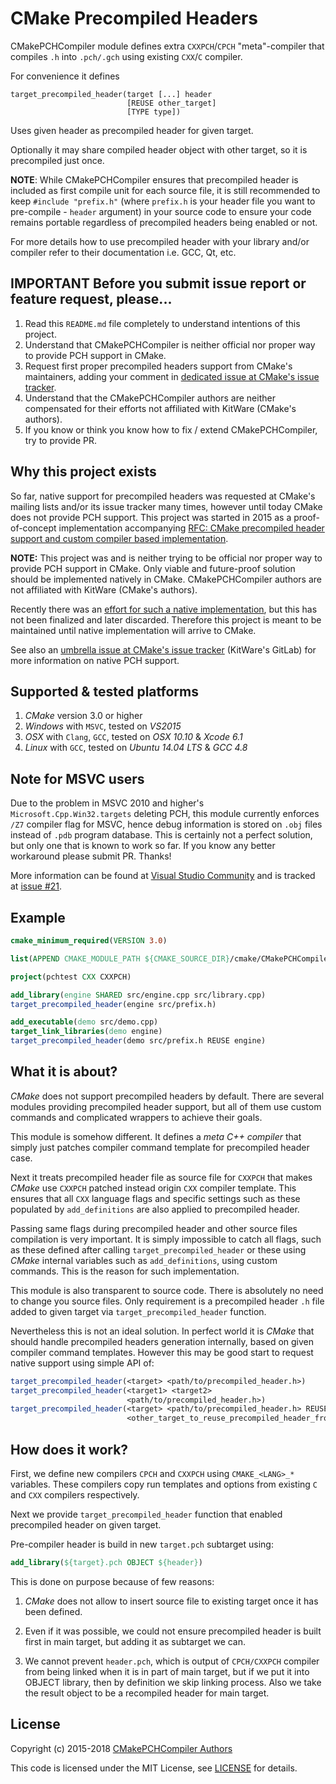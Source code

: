 CMake Precompiled Headers
=========================

CMakePCHCompiler module defines extra `CXXPCH`/`CPCH` "meta"-compiler that compiles `.h` into `.pch/.gch` using existing `CXX`/`C` compiler.

For convenience it defines

	target_precompiled_header(target [...] header
	                          [REUSE other_target]
	                          [TYPE type])

Uses given header as precompiled header for given target.

Optionally it may share compiled header object with other target, so it is precompiled just once.

**NOTE**: While CMakePCHCompiler ensures that precompiled header is included as first compile unit for each source file, it is still recommended to keep `#include "prefix.h"` (where `prefix.h` is your header file you want to pre-compile - `header` argument) in your source code to ensure your code remains portable regardless of precompiled headers being enabled or not.

For more details how to use precompiled header with your library and/or compiler refer to their documentation i.e. GCC, Qt, etc.

**IMPORTANT** Before you submit issue report or feature request, please...
--------------------------------------------------------------------------

[pchissue]: https://gitlab.kitware.com/cmake/cmake/issues/1260

1. Read this `README.md` file completely to understand intentions of this project.
2. Understand that CMakePCHCompiler is neither official nor proper way to provide PCH support in CMake.
3. Request first proper precompiled headers support from CMake's maintainers, adding your comment in [dedicated issue at CMake's issue tracker][pchissue].
4. Understand that the CMakePCHCompiler authors are neither compensated for their efforts not affiliated with KitWare (CMake's authors).
5. If you know or think you know how to fix / extend CMakePCHCompiler, try to provide PR.

Why this project exists
-----------------------

[rfc]: http://thread.gmane.org/gmane.comp.programming.tools.cmake.devel/12589

So far, native support for precompiled headers was requested at CMake's mailing lists and/or its issue tracker many times, however until today CMake does not provide PCH support. This project was started in 2015 as a proof-of-concept implementation accompanying [RFC: CMake precompiled header support and custom compiler based implementation][rfc].

**NOTE:** This project was and is neither trying to be official nor proper way to provide PCH support in CMake. Only viable and future-proof solution should be implemented natively in CMake. CMakePCHCompiler authors are not affiliated with KitWare (CMake's authors).

[pchnativepr]: https://gitlab.kitware.com/cmake/cmake/merge_requests/984

Recently there was an [effort for such a native implementation][pchnativepr], but this has not been finalized and later discarded. Therefore this project is meant to be maintained until native implementation will arrive to CMake.

See also an [umbrella issue at CMake's issue tracker][pchissue] (KitWare's GitLab) for more information on native PCH support.

Supported & tested platforms
----------------------------

1. *CMake* version 3.0 or higher
2. *Windows* with `MSVC`, tested on *VS2015*
3. *OSX* with `Clang`, `GCC`, tested on *OSX 10.10* & *Xcode 6.1*
4. *Linux* with `GCC`, tested on *Ubuntu 14.04 LTS* & *GCC 4.8*

Note for MSVC users
-------------------

Due to the problem in MSVC 2010 and higher's `Microsoft.Cpp.Win32.targets` deleting PCH, this module currently enforces `/Z7` compiler flag for MSVC, hence debug information is stored on `.obj` files instead of `.pdb` program database. This is certainly not a perfect solution, but only one that is known to work so far. If you know any better workaround please submit PR. Thanks!

[z7vscomm]: https://developercommunity.visualstudio.com/content/problem/15171/shared-precompiled-header-gots-deleted-during-buil.html
[z7issue]: https://github.com/nanoant/CMakePCHCompiler/issues/21

More information can be found at [Visual Studio Community][z7vscomm] and is tracked at [issue #21][z7issue].

Example
-------

~~~cmake
cmake_minimum_required(VERSION 3.0)

list(APPEND CMAKE_MODULE_PATH ${CMAKE_SOURCE_DIR}/cmake/CMakePCHCompiler)

project(pchtest CXX CXXPCH)

add_library(engine SHARED src/engine.cpp src/library.cpp)
target_precompiled_header(engine src/prefix.h)

add_executable(demo src/demo.cpp)
target_link_libraries(demo engine)
target_precompiled_header(demo src/prefix.h REUSE engine)
~~~

What it is about?
-----------------

*CMake* does not support precompiled headers by default. There are several
modules providing precompiled header support, but all of them use custom
commands and complicated wrappers to achieve their goals.

This module is somehow different. It defines a *meta C++ compiler* that simply
just patches compiler command template for precompiled header case.

Next it treats precompiled header file as source file for `CXXPCH` that makes
*CMake* use `CXXPCH` patched instead origin `CXX` compiler template. This
ensures that all `CXX` language flags and specific settings such as these
populated by `add_definitions` are also applied to precompiled header.

Passing same flags during precompiled header and other source files compilation
is very important. It is simply impossible to catch all flags, such as these
defined after calling `target_precompiled_header` or these using *CMake*
internal variables such as `add_definitions`, using custom commands. This is
the reason for such implementation.

This module is also transparent to source code. There is absolutely no need to
change you source files. Only requirement is a precompiled header `.h` file
added to given target via `target_precompiled_header` function.

Nevertheless this is not an ideal solution. In perfect world it is *CMake* that
should handle precompiled headers generation internally, based on given
compiler command templates. However this may be good start to request native
support using simple API of:

~~~cmake
target_precompiled_header(<target> <path/to/precompiled_header.h>)
target_precompiled_header(<target1> <target2>
                          <path/to/precompiled_header.h>)
target_precompiled_header(<target> <path/to/precompiled_header.h> REUSE
                          <other_target_to_reuse_precompiled_header_from>)
~~~

How does it work?
-----------------

First, we define new compilers `CPCH` and `CXXPCH` using `CMAKE_<LANG>_*`
variables. These compilers copy run templates and options from existing `C` and
`CXX` compilers respectively.

Next we provide `target_precompiled_header` function that enabled precompiled
header on given target.

Pre-compiler header is build in new `target.pch` subtarget using:

~~~cmake
add_library(${target}.pch OBJECT ${header})
~~~

This is done on purpose because of few reasons:

1. *CMake* does not allow to insert source file to existing target once it has
   been defined.

2. Even if it was possible, we could not ensure precompiled header is built
   first in main target, but adding it as subtarget we can.

3. We cannot prevent `header.pch`, which is output of `CPCH/CXXPCH` compiler
   from being linked when it is in part of main target, but if we put it into
   OBJECT library, then by definition we skip linking process. Also we take the
   result object to be a recompiled header for main target.

License
-------

[authors]: https://github.com/nanoant/CMakePCHCompiler/graphs/contributors

Copyright (c) 2015-2018 [CMakePCHCompiler Authors][authors]

This code is licensed under the MIT License, see [LICENSE](LICENSE) for details.
